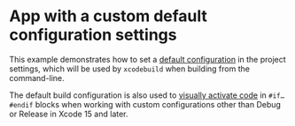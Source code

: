 # App with a custom default configuration settings

This example demonstrates how to set a [default configuration](https://developer.apple.com/library/archive/technotes/tn2339/_index.html#//apple_ref/doc/uid/DTS40014588-CH1-MY_APP_HAS_MULTIPLE_BUILD_CONFIGURATIONS__HOW_DO_I_SET_A_DEFAULT_BUILD_CONFIGURATION_FOR_XCODEBUILD_) in the project settings, which will be used by `xcodebuild` when building from the command-line.

The default build configuration is also used to [visually activate code](https://developer.apple.com/documentation/xcode-release-notes/xcode-15-release-notes#Source-Editor) in `#if…#endif` blocks when working with custom configurations other than Debug or Release in Xcode 15 and later.